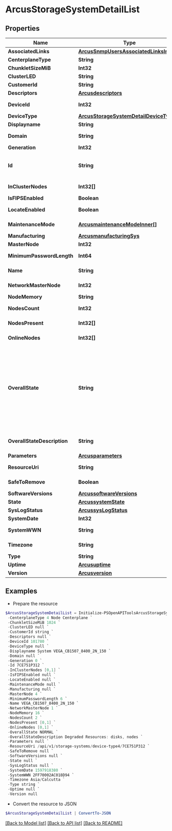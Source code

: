 # ArcusStorageSystemDetailList
## Properties

Name | Type | Description | Notes
------------ | ------------- | ------------- | -------------
**AssociatedLinks** | [**ArcusSnmpUsersAssociatedLinksInner[]**](ArcusSnmpUsersAssociatedLinksInner.md) | Associated Links Details | [optional] 
**CenterplaneType** | **String** | Centerplane type | [optional] 
**ChunkletSizeMiB** | **Int32** | Size of chunklet in MiB | [optional] 
**ClusterLED** | **String** | Cluster LED state | [optional] 
**CustomerId** | **String** | customerId | [optional] 
**Descriptors** | [**Arcusdescriptors**](Arcusdescriptors.md) |  | [optional] 
**DeviceId** | **Int32** | Numeric ID of the resource &#x60;Filter&#x60; | [optional] 
**DeviceType** | [**ArcusStorageSystemDetailDeviceType**](ArcusStorageSystemDetailDeviceType.md) |  | [optional] 
**Displayname** | **String** | Array Display name | [optional] 
**Domain** | **String** | Domain that the resource belongs to | [optional] 
**Generation** | **Int32** | generation &#x60;Filter, Sort&#x60; | [optional] 
**Id** | **String** | SystemWWN/UUID string uniquely identifying the storage system object. &#x60;Filter&#x60; | [optional] 
**InClusterNodes** | **Int32[]** | IDs of the nodes that are in cluster | [optional] 
**IsFIPSEnabled** | **Boolean** | Flag for FIPS | [optional] 
**LocateEnabled** | **Boolean** | Indicates if the locate beacon is enabled or not | [optional] 
**MaintenanceMode** | [**ArcusmaintenanceModeInner[]**](ArcusmaintenanceModeInner.md) | Maintenance mode details of the system | [optional] 
**Manufacturing** | [**ArcusmanufacturingSys**](ArcusmanufacturingSys.md) |  | [optional] 
**MasterNode** | **Int32** | ID of the master node | [optional] 
**MinimumPasswordLength** | **Int64** | Minimum length of password for users | [optional] 
**Name** | **String** | Name of the resource &#x60;Filter, Sort&#x60; | [optional] 
**NetworkMasterNode** | **Int32** | The Node ID of the current network master &#x60;Filter, Sort&#x60; | [optional] 
**NodeMemory** | **String** | Node memory size | [optional] 
**NodesCount** | **Int32** | Number of nodes in the system | [optional] 
**NodesPresent** | **Int32[]** | IDs of the nodes that are present | [optional] 
**OnlineNodes** | **Int32[]** | IDs of the nodes that are online | [optional] 
**OverallState** | **String** | overallState state derived from enclosure, disk and node state For deviceType1 State derived from ports, enclosure, disk and node state. For deviceType2 state is state reported by deviceType2 array. For deviceType4 state is derived from ports,enclosures,disks,nodes and enclosure-cards.&#x60;Filter, Sort&#x60; | [optional] 
**OverallStateDescription** | **String** | Information of hardware resources that are in degraded state. | [optional] 
**Parameters** | [**Arcusparameters**](Arcusparameters.md) |  | [optional] 
**ResourceUri** | **String** | resourceUri for detailed storage object | [optional] 
**SafeToRemove** | **Boolean** | Indicates if the component is safe to remove | [optional] 
**SoftwareVersions** | [**ArcussoftwareVersions**](ArcussoftwareVersions.md) |  | [optional] 
**State** | [**ArcussystemState**](ArcussystemState.md) |  | [optional] 
**SysLogStatus** | [**ArcussysLogStatus**](ArcussysLogStatus.md) |  | [optional] 
**SystemDate** | **Int32** | Current date of the system | [optional] 
**SystemWWN** | **String** | WWN of the array &#x60;Filter, Sort&#x60; | [optional] 
**Timezone** | **String** | Current timezone of the system | [optional] 
**Type** | **String** | type | [optional] 
**Uptime** | [**Arcusuptime**](Arcusuptime.md) |  | [optional] 
**Version** | [**Arcusversion**](Arcusversion.md) |  | [optional] 

## Examples

- Prepare the resource
```powershell
$ArcusStorageSystemDetailList = Initialize-PSOpenAPIToolsArcusStorageSystemDetailList  -AssociatedLinks [{&quot;resourceUri&quot;:&quot;/api/v1/storage-systems/7CE751P312/device-type4/recommendations&quot;,&quot;type&quot;:&quot;recommendations&quot;},{&quot;resourceUri&quot;:&quot;/api/v1/storage-systems/7CE751P312/device-type4/supportsettings&quot;,&quot;type&quot;:&quot;support-settings&quot;},{&quot;resourceUri&quot;:&quot;/api/v1/storage-systems/7CE751P312/device-type4/telemetry&quot;,&quot;type&quot;:&quot;telemetry&quot;},{&quot;resourceUri&quot;:&quot;/api/v1/storage-systems/7CE751P312/device-type4/capacity-summary&quot;,&quot;type&quot;:&quot;system capacity&quot;},{&quot;resourceUri&quot;:&quot;/api/v1/storage-systems/7CE751P312/device-type4/network-settings&quot;,&quot;type&quot;:&quot;network-settings&quot;},{&quot;resourceUri&quot;:&quot;/api/v1/storage-systems/7CE751P312/device-type4/component-summary&quot;,&quot;type&quot;:&quot;component-summary&quot;},{&quot;resourceUri&quot;:&quot;/api/v1/storage-systems/7CE751P312/device-type4/certificates&quot;,&quot;type&quot;:&quot;certificates&quot;},{&quot;resourceUri&quot;:&quot;/api/v1/storage-systems/7CE751P312/device-type4/mail-settings&quot;,&quot;type&quot;:&quot;mail-settings&quot;},{&quot;resourceUri&quot;:&quot;/api/v1/storage-systems/7CE751P312/device-type4/network-services&quot;,&quot;type&quot;:&quot;network-services&quot;}] `
 -CenterplaneType 4 Node Centerplane `
 -ChunkletSizeMiB 1024 `
 -ClusterLED null `
 -CustomerId string `
 -Descriptors null `
 -DeviceId 101780 `
 -DeviceType null `
 -Displayname System VEGA_CB1507_8400_2N_150 `
 -Domain null `
 -Generation 0 `
 -Id 7CE751P312 `
 -InClusterNodes [0,1] `
 -IsFIPSEnabled null `
 -LocateEnabled null `
 -MaintenanceMode null `
 -Manufacturing null `
 -MasterNode 4 `
 -MinimumPasswordLength 6 `
 -Name VEGA_CB1507_8400_2N_150 `
 -NetworkMasterNode 1 `
 -NodeMemory 16 `
 -NodesCount 2 `
 -NodesPresent [0,1] `
 -OnlineNodes [0,1] `
 -OverallState NORMAL `
 -OverallStateDescription Degraded Resources: disks, nodes `
 -Parameters null `
 -ResourceUri /api/v1/storage-systems/device-type4/7CE751P312 `
 -SafeToRemove null `
 -SoftwareVersions null `
 -State null `
 -SysLogStatus null `
 -SystemDate 1597918380 `
 -SystemWWN 2FF70002AC018D94 `
 -Timezone Asia/Calcutta `
 -Type string `
 -Uptime null `
 -Version null
```

- Convert the resource to JSON
```powershell
$ArcusStorageSystemDetailList | ConvertTo-JSON
```

[[Back to Model list]](../README.md#documentation-for-models) [[Back to API list]](../README.md#documentation-for-api-endpoints) [[Back to README]](../README.md)

